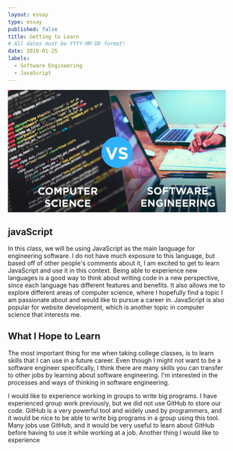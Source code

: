 ```yaml
---
layout: essay
type: essay
published: false
title: Getting to Learn
# All dates must be YYYY-MM-DD format!
date: 2019-01-25
labels:
  - Software Engineering
  - JavaScript
---
```


<img class="ui medium left floated image" src="../images/CSvsSE.jpeg">

## javaScript

In this class, we will be using JavaScript as the main language for engineering software. I do not have much exposure to this language, but based off of other people's comments about it, I am excited to get to learn JavaScript and use it in this context. Being able to experience new languages is a good way to think about writing code in a new perspective, since each language has different features and benefits. It also allows me to explore different areas of computer science, where I hopefully find a topic I am passionate about and would like to pursue a career in. JavaScript is also popular for website development, which is another topic in computer science that interests me.

## What I Hope to Learn

The most important thing for me when taking college classes, is to learn skills that I can use in a future career. Even though I might not want to be a software engineer specifically, I think there are many skills you can transfer to other jobs by learning about software engineering. I'm interested in the processes and ways of thinking in software engineering.

I would like to experience working in groups to write big programs. I have experienced group work previously, but we did not use GitHub to store our code. GitHub is a very powerful tool and widely used by programmers, and it would be nice to be able to write big programs in a group using this tool. Many jobs use GitHub, and it would be very useful to learn about GitHub before having to use it while working at a job. Another thing I would like to experience 

